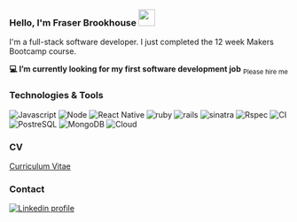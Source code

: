 ### Hello, I'm Fraser Brookhouse <img src="https://raw.githubusercontent.com/MartinHeinz/MartinHeinz/master/wave.gif" width="30px">

I'm a full-stack software developer. I just completed the 12 week Makers Bootcamp course.

**💻 I’m currently looking for my first software development job** <sub>Please hire me</sub>

### Technologies & Tools

![Javascript](https://img.shields.io/badge/Code-Javascript-white)
![Node](https://img.shields.io/badge/Tools-Node-white)
![React Native](https://img.shields.io/badge/Frameworks-ReactNative-white)
![ruby](https://img.shields.io/badge/Code-Ruby-white)
![rails](https://img.shields.io/badge/Frameworks-Rails-white)
![sinatra](https://img.shields.io/badge/Frameworks-Sinatra-white)
![Rspec](https://img.shields.io/badge/Test-Rspec-white)
![CI](https://img.shields.io/badge/CI-Travis-white)
![PostreSQL](https://img.shields.io/badge/Tools-PostgreSQL-white)
![MongoDB](https://img.shields.io/badge/Tools-MongoDB-white)
![Cloud](https://img.shields.io/badge/Cloud-AWS-white)

### CV

[Curriculum Vitae](https://github.com/fraserbrookhouse/CV)

### Contact

[![Linkedin profile](https://img.shields.io/badge/Linkedin-Fraser%20Brookhouse-0077B5?style=social&logo=linkedin&?labelColor=fff)](https://www.linkedin.com/in/fraser-brookhouse-6410102b/)
